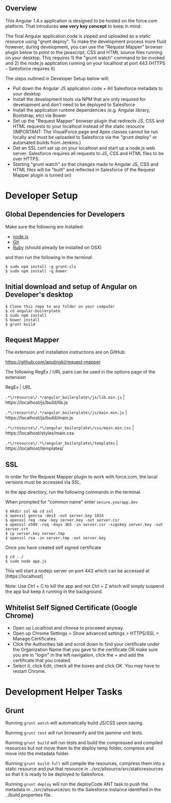 ## Overview

This Angular 1.4.x application is designed to be hosted on the force.com platform. That introduces **one very key concept** to keep in mind:

The final Angular application code is zipped and uploaded as a static resource using "grunt deploy". To make the development process
more fluid however, during development, you can use the "Request Mapper" browser plugin below to point to the javascript, CSS and HTML source files
running on your desktop. This requires 1) the "grunt watch" command to be invoked and 2) the node.js application running on your localhost at port 443 (HTTPS - Salesforce requires it)

The steps outlined in Developer Setup below will:

- Pull down the Angular JS application code + All Salesforce metadata to your desktop
- Install the development tools via NPM that are only required for development and don't need to be deployed to Salesforce
- Install the application runtime dependencies (e.g. Angular library, Bootstrap, etc) via Bower
- Set up the "Request Mapper" browser plugin that redirects JS, CSS and HTML requests to your localhost instead of the static resource (IMPORTANT: The VisualForce page and Apex classes cannot be run locally and must be uploaded to Salesforce via the "grunt deploy" or automated builds from Jenkins.)
- Get an SSL cert set up on your localhost and start up a node.js web server. Salesforce requires all requests to JS, CSS and HTML files to be over HTTPS.
- Starting "grunt watch" so that changes made to Angular JS, CSS and HTML files will be "built" and reflected in Salesforce (if the Request Mapper plugin is turned on)

# Developer Setup

## Global Dependencies for Developers

Make sure the following are installed:

* [node.js](http://nodejs.org)
* [Git](http://git-scm.com/download/)
* [Ruby](https://www.ruby-lang.org/en/) (should already be installed on OSX)

and then run the following in the terminal:

    $ sudo npm install -g grunt-cli
    $ sudo npm install -g bower
	
## Initial download and setup of Angular on Developer's desktop

    $ Clone this repo to any folder on your computer
    $ cd angular-boilerplate
    $ sudo npm install
    $ bower install
    $ grunt build

## Request Mapper

The extension and installation instructions are on GitHub:

https://github.com/aputinski/request-mapper

The following RegEx / URL pairs can be used in the options page of the extension

RegEx | URL

`.*\/resource\/.*/angular_boilerplate\/js/lib.min.js` | https://localhost/js/build/lib.js

`.*\/resource\/.*/angular_boilerplate\/js/main.min.js` | https://localhost/js/build/main.js

`.*\/resource\/.*\/angular_boilerplate\/css/main.min.css` | https://localhost/styles/main.css

`.*\/resource\/.*\/angular_boilerplate\/templates` | https://localhost/templates/

## SSL

In order for the Request Mapper plugin to work with force.com, the local versions must be accessed via SSL.

In the app directory, run the following commands in the terminal.

When prompted for "common name" enter `secure.yourapp.dev`

    $ mkdir ssl && cd ssl
    $ openssl genrsa -des3 -out server.key 1024
    $ openssl req -new -key server.key -out server.csr
    $ openssl x509 -req -days 365 -in server.csr -signkey server.key -out server.crt
    $ cp server.key server.tmp
    $ openssl rsa -in server.tmp -out server.key

Once you have created self signed certificate

    $ cd ../
    $ sudo node app.js

This will start a nodejs server on port 443 which can be accessed at [https://localhost]

Note: Use Ctrl + C to kill the app and not Ctrl + Z which will simply suspend the app but keep it running in the background.

## Whitelist Self Signed Certificate (Google Chrome)

- Open up Localhost and choose to proceeed anyway.
- Open up Chrome Settings > Show advanced settings > HTTPS/SSL > Manage Certificates.
- Click the Authorities tab and scroll down to find your certificate under the Organization Name that you gave to the certificate OR make sure you are in "login" in the left navigation, click the + and add the certificate that you created.
- Select it, click Edit, check all the boxes and click OK. You may have to restart Chrome.

# Development Helper Tasks

## Grunt

Running `grunt watch` will automatically build JS/CSS upon saving.

Running `grunt test` will run browserify and the jasmine unit tests.

Running `grunt build` will run tests and build the compressed and compiled resources but not move them to the deploy temp folder, compress and move into the metadata folder.

Running `grunt build-full` will compile the resources, compress them into a static resource and put that resource in ../src/allsource/src/staticresources so that it is ready to be deployed to Salesforce.

Running `grunt deploy` will run the deployCode ANT task to push the metadata in ../src/allsource/src to the Salesforce instance identified in the ../build.properties file.